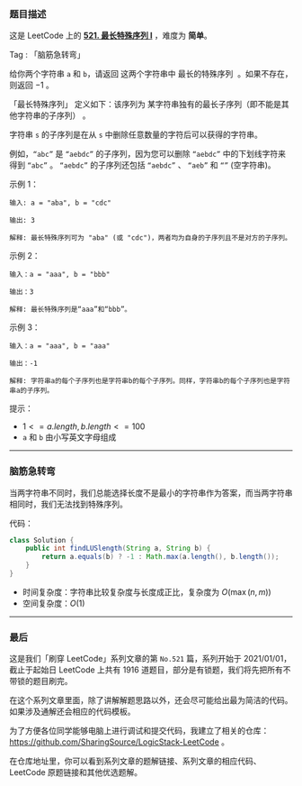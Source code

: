 ### 题目描述

这是 LeetCode 上的 **[521. 最长特殊序列 Ⅰ](https://leetcode-cn.com/problems/longest-uncommon-subsequence-i/solution/gong-shui-san-xie-nao-jin-ji-zhuan-wan-z-nj3w/)** ，难度为 **简单**。

Tag : 「脑筋急转弯」



给你两个字符串 `a` 和 `b`，请返回 这两个字符串中 最长的特殊序列  。如果不存在，则返回 $-1$ 。

「最长特殊序列」 定义如下：该序列为 某字符串独有的最长子序列（即不能是其他字符串的子序列） 。

字符串 `s` 的子序列是在从 `s` 中删除任意数量的字符后可以获得的字符串。

例如，`“abc”` 是 `“aebdc”` 的子序列，因为您可以删除 `“aebdc”` 中的下划线字符来得到 `“abc”` 。 `“aebdc”` 的子序列还包括 `“aebdc”` 、 `“aeb”` 和 `“”` (空字符串)。

示例 1：
```
输入: a = "aba", b = "cdc"

输出: 3

解释: 最长特殊序列可为 "aba" (或 "cdc")，两者均为自身的子序列且不是对方的子序列。
```
示例 2：
```
输入：a = "aaa", b = "bbb"

输出：3

解释: 最长特殊序列是“aaa”和“bbb”。
```
示例 3：
```
输入：a = "aaa", b = "aaa"

输出：-1

解释: 字符串a的每个子序列也是字符串b的每个子序列。同样，字符串b的每个子序列也是字符串a的子序列。
```

提示：
* $1 <= a.length, b.length <= 100$
* `a` 和 `b` 由小写英文字母组成

---

### 脑筋急转弯

当两字符串不同时，我们总能选择长度不是最小的字符串作为答案，而当两字符串相同时，我们无法找到特殊序列。

代码：
```java
class Solution {
    public int findLUSlength(String a, String b) {
        return a.equals(b) ? -1 : Math.max(a.length(), b.length());
    }
}
```
* 时间复杂度：字符串比较复杂度与长度成正比，复杂度为 $O(\max(n, m))$
* 空间复杂度：$O(1)$

---

### 最后

这是我们「刷穿 LeetCode」系列文章的第 `No.521` 篇，系列开始于 2021/01/01，截止于起始日 LeetCode 上共有 1916 道题目，部分是有锁题，我们将先把所有不带锁的题目刷完。

在这个系列文章里面，除了讲解解题思路以外，还会尽可能给出最为简洁的代码。如果涉及通解还会相应的代码模板。

为了方便各位同学能够电脑上进行调试和提交代码，我建立了相关的仓库：https://github.com/SharingSource/LogicStack-LeetCode 。

在仓库地址里，你可以看到系列文章的题解链接、系列文章的相应代码、LeetCode 原题链接和其他优选题解。

